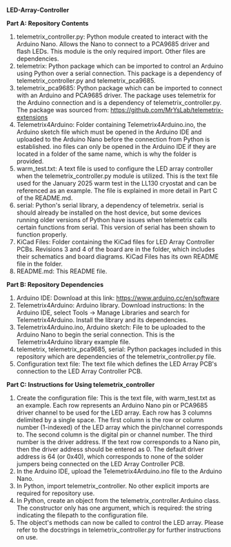 **LED-Array-Controller**

**Part A: Repository Contents**
1. telemetrix_controller.py: Python module created to interact with the Arduino
    Nano. Allows the Nano to connect to a PCA9685 driver and flash LEDs.
    This module is the only required import. Other files are dependencies.
2. telemetrix: Python package which can be imported to control an Arduino
    using Python over a serial connection. This package is a dependency of
    telemetrix_controller.py and telemetrix_pca9685.
3. telemetrix_pca9685: Python package which can be imported to connect with an
    Arduino and PCA9685 driver. The package uses telemetrix for the Arduino
    connection and is a dependency of telemetrix_controller.py. The package
    was sourced from: https://github.com/MrYsLab/telemetrix-extensions
4. Telemetrix4Arduino: Folder containing Telemetrix4Arduino.ino, the Arduino
    sketch file which must be opened in the Arduino IDE and uploaded to the
    Arduino Nano before the connection from Python is established. ino files
    can only be opened in the Arduino IDE if they are located in a folder
    of the same name, which is why the folder is provided.
5. warm_test.txt: A text file is used to configure the LED array controller
    when the telemetrix_controller.py module is utilized. This is the text
    file used for the January 2025 warm test in the LL130 cryostat and can be
    referenced as an example. The file is explained in more detail in Part C of
    the README.md.
6. serial: Python's serial library, a dependency of telemetrix. serial is
    should already be installed on the host device, but some devices running
    older versions of Python have issues when telemetrix calls certain functions
    from serial. This version of serial has been shown to function properly.
7. KiCad Files: Folder containing the KiCad files for LED Array Controller PCBs.
    Revisions 3 and 4 of the board are in the folder, which includes their
    schematics and board diagrams. KiCad Files has its own README file in
    the folder.
8. README.md: This README file.

**Part B: Repository Dependencies**
1. Arduino IDE: Download at this link: https://www.arduino.cc/en/software
2. Telemetrix4Arduino: Arduino library. Download instructions:
    In the Arduino IDE, select Tools -> Manage Libraries and search for
    Telemetrix4Arduino. Install the library and its dependencies.
3. Telemetrix4Arduino.ino, Arduino sketch: File to be uploaded to the Arduino
    Nano to begin the serial connection. This is the Telemetrix4Arduino library
    example file.
4. telemetrix, telemetrix_pca9685, serial: Python packages included in this
    repository which are dependencies of the telemetrix_controller.py file.
5. Configuration text file: The text file which defines the LED Array PCB's
    connection to the LED Array Controller PCB.

**Part C: Instructions for Using telemetrix_controller**
1. Create the configuration file: This is the text file, with warm_test.txt as
    an example. Each row represents an Arduino Nano pin or PCA9685 driver
    channel to be used for the LED array. Each row has 3 columns delimited by a
    single space. The first column is the row or column number (1-indexed) of
    the LED array which the pin/channel corresponds to. The second column is
    the digital pin or channel number. The third number is the driver address.
    If the text row corresponds to a Nano pin, then the driver address should
    be entered as 0. The default driver address is 64 (or 0x40), which
    corresponds to none of the solder jumpers being connected on the LED Array
    Controller PCB.
2. In the Arduino IDE, upload the Telemetrix4Arduino.ino file to the Arduino
    Nano.
3. In Python, import telemetrix_controller. No other explicit imports are
    required for repository use.
4. In Python, create an object from the telemetrix_controller.Arduino class. The
    constructor only has one argument, which is required: the string indicating
    the filepath to the configuration file.
5. The object's methods can now be called to control the LED array.
    Please refer to the docstrings in telemetrix_controller.py for further
    instructions on use.